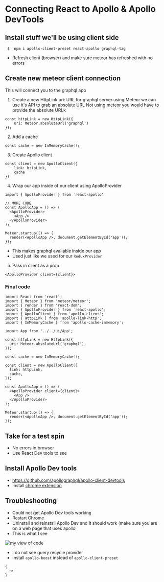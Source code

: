 # Connecting React to Apollo & Apollo DevTools
## Install stuff we'll be using client side

` $  npm i apollo-client-preset react-apollo graphql-tag`

* Refresh client (browser) and make sure meteor has refreshed with no errors

## Create new meteor client connection
This will connect you to the graphql app

1. Create a new HttpLink
uri: URL for graphql server
using Meteor we can use it's API to grab an absolute URL
Not using meteor you would have to provide the absolute URLk

```
const httpLink = new HttpLink({
    uri: Meteor.absoluteUrl('graphql')
});
```

2. Add a cache

`const cache = new InMemoryCache();`

3. Create Apollo client

```
const client = new ApolloClient({
    link: httpLink,
    cache
})
```

4. Wrap our app inside of our client using ApolloProvider

`import { ApolloProvider } from 'react-apollo'`

```
// MORE CODE
const ApolloApp = () => (
  <ApolloProvider>
    <App />
  </ApolloProvider>
);

Meteor.startup(() => {
  render(<ApolloApp />, document.getElementById('app'));
});
```

* This makes graphql available inside our app
* Used just like we used for our `ReduxProvider`

5. Pass in client as a prop

`<ApolloProvider client={client}>`

### Final code

```
import React from 'react';
import { Meteor } from 'meteor/meteor';
import { render } from 'react-dom';
import { ApolloProvider } from 'react-apollo';
import { ApolloClient } from 'apollo-client';
import { HttpLink } from 'apollo-link-http';
import { InMemoryCache } from 'apollo-cache-inmemory';

import App from '../../ui/App';

const httpLink = new HttpLink({
  uri: Meteor.absoluteUrl('graphql'),
});

const cache = new InMemoryCache();

const client = new ApolloClient({
  link: httpLink,
  cache,
});

const ApolloApp = () => (
  <ApolloProvider client={client}>
    <App />
  </ApolloProvider>
);

Meteor.startup(() => {
  render(<ApolloApp />, document.getElementById('app'));
});
```

## Take for a test spin
* No errors in browser
* Use React Dev tools to see 

## Install Apollo Dev tools
* https://github.com/apollographql/apollo-client-devtools
* Install [chrome extension](https://chrome.google.com/webstore/detail/apollo-client-developer-t/jdkknkkbebbapilgoeccciglkfbmbnfm)

## Troubleshooting
* Could not get Apollo Dev tools working
* Restart Chrome
* Uninstall and reinstall Apollo Dev and it should work (make sure you are on a web page that uses apollo
* This is what I see

![my view of code](https://i.imgur.com/dxdihKm.png)

* I do not see query recycle provider
* Install `apollo-boost` instead of `apollo-client-preset`

```
{
  hi
}
```



